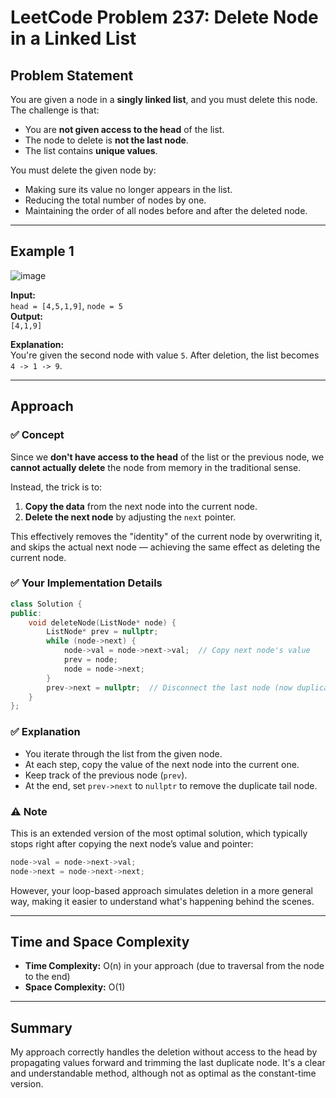 # LeetCode Problem 237: Delete Node in a Linked List

## Problem Statement

You are given a node in a **singly linked list**, and you must delete this node. The challenge is that:

- You are **not given access to the head** of the list.
- The node to delete is **not the last node**.
- The list contains **unique values**.

You must delete the given node by:
- Making sure its value no longer appears in the list.
- Reducing the total number of nodes by one.
- Maintaining the order of all nodes before and after the deleted node.

---

## Example 1

![image](https://github.com/user-attachments/assets/8208d69f-dd5d-409e-9b09-41c5c2d0ed08)

**Input:**  
`head = [4,5,1,9]`, `node = 5`  
**Output:**  
`[4,1,9]`  

**Explanation:**  
You're given the second node with value `5`. After deletion, the list becomes `4 -> 1 -> 9`.

---

## Approach

### ✅ Concept

Since we **don't have access to the head** of the list or the previous node, we **cannot actually delete** the node from memory in the traditional sense.

Instead, the trick is to:
1. **Copy the data** from the next node into the current node.
2. **Delete the next node** by adjusting the `next` pointer.

This effectively removes the "identity" of the current node by overwriting it, and skips the actual next node — achieving the same effect as deleting the current node.

### ✅ Your Implementation Details

```cpp
class Solution {
public:
    void deleteNode(ListNode* node) {
        ListNode* prev = nullptr;
        while (node->next) {
            node->val = node->next->val;  // Copy next node's value
            prev = node;
            node = node->next;
        }
        prev->next = nullptr;  // Disconnect the last node (now duplicate)
    }
};
````

### ✅ Explanation

* You iterate through the list from the given node.
* At each step, copy the value of the next node into the current one.
* Keep track of the previous node (`prev`).
* At the end, set `prev->next` to `nullptr` to remove the duplicate tail node.

### ⚠️ Note

This is an extended version of the most optimal solution, which typically stops right after copying the next node’s value and pointer:

```cpp
node->val = node->next->val;
node->next = node->next->next;
```

However, your loop-based approach simulates deletion in a more general way, making it easier to understand what's happening behind the scenes.

---

## Time and Space Complexity

* **Time Complexity:** O(n) in your approach (due to traversal from the node to the end)
* **Space Complexity:** O(1)

---

## Summary

My approach correctly handles the deletion without access to the head by propagating values forward and trimming the last duplicate node. It's a clear and understandable method, although not as optimal as the constant-time version.

